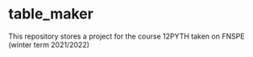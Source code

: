 # table_maker
This repository stores a project for the course 12PYTH taken on FNSPE (winter term 2021/2022)
